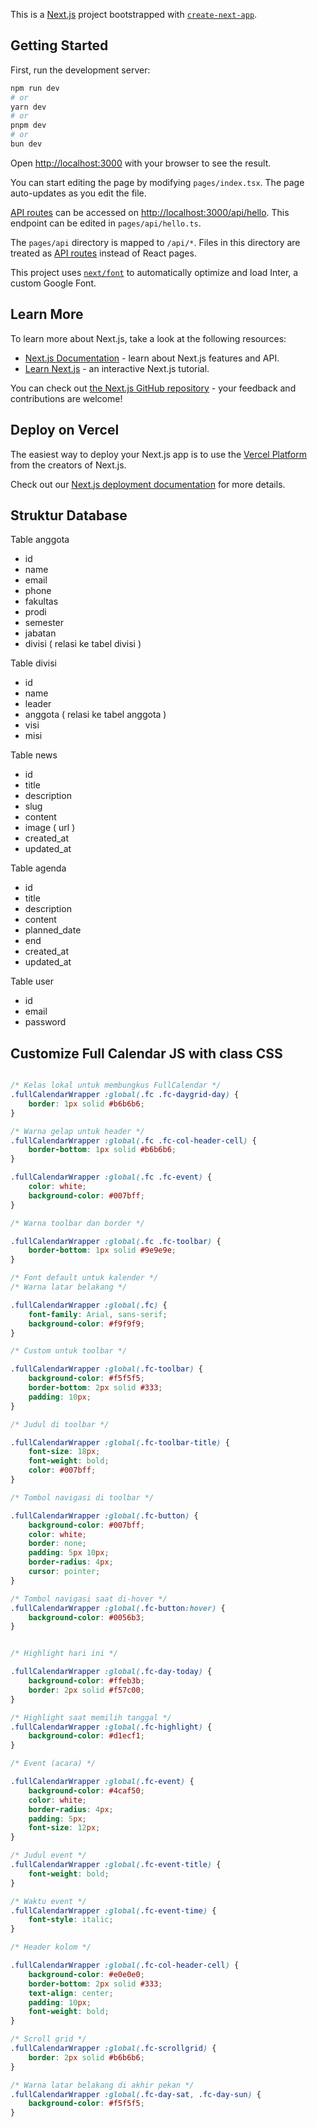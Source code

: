 This is a [Next.js](https://nextjs.org/) project bootstrapped with [`create-next-app`](https://github.com/vercel/next.js/tree/canary/packages/create-next-app).

## Getting Started

First, run the development server:

```bash
npm run dev
# or
yarn dev
# or
pnpm dev
# or
bun dev
```

Open [http://localhost:3000](http://localhost:3000) with your browser to see the result.

You can start editing the page by modifying `pages/index.tsx`. The page auto-updates as you edit the file.

[API routes](https://nextjs.org/docs/api-routes/introduction) can be accessed on [http://localhost:3000/api/hello](http://localhost:3000/api/hello). This endpoint can be edited in `pages/api/hello.ts`.

The `pages/api` directory is mapped to `/api/*`. Files in this directory are treated as [API routes](https://nextjs.org/docs/api-routes/introduction) instead of React pages.

This project uses [`next/font`](https://nextjs.org/docs/basic-features/font-optimization) to automatically optimize and load Inter, a custom Google Font.

## Learn More

To learn more about Next.js, take a look at the following resources:

- [Next.js Documentation](https://nextjs.org/docs) - learn about Next.js features and API.
- [Learn Next.js](https://nextjs.org/learn) - an interactive Next.js tutorial.

You can check out [the Next.js GitHub repository](https://github.com/vercel/next.js/) - your feedback and contributions are welcome!

## Deploy on Vercel

The easiest way to deploy your Next.js app is to use the [Vercel Platform](https://vercel.com/new?utm_medium=default-template&filter=next.js&utm_source=create-next-app&utm_campaign=create-next-app-readme) from the creators of Next.js.

Check out our [Next.js deployment documentation](https://nextjs.org/docs/deployment) for more details.


## Struktur Database
Table anggota 
 - id
 - name
 - email
 - phone
 - fakultas
 - prodi
 - semester
 - jabatan
 - divisi ( relasi ke tabel divisi )

Table divisi
 - id
 - name
 - leader
 - anggota ( relasi ke tabel anggota )
 - visi
 - misi

Table news
 - id
 - title
 - description
 - slug
 - content
 - image ( url )
 - created_at
 - updated_at

Table agenda
 - id
 - title
 - description
 - content
 - planned_date
 - end
 - created_at
 - updated_at

Table user 
 - id
 - email
 - password

## Customize Full Calendar JS with class CSS

```css

/* Kelas lokal untuk membungkus FullCalendar */
.fullCalendarWrapper :global(.fc .fc-daygrid-day) {
    border: 1px solid #b6b6b6; 
}

/* Warna gelap untuk header */
.fullCalendarWrapper :global(.fc .fc-col-header-cell) {
    border-bottom: 1px solid #b6b6b6; 
}

.fullCalendarWrapper :global(.fc .fc-event) {
    color: white;
    background-color: #007bff; 
}

/* Warna toolbar dan border */

.fullCalendarWrapper :global(.fc .fc-toolbar) {
    border-bottom: 1px solid #9e9e9e; 
}

/* Font default untuk kalender */
/* Warna latar belakang */

.fullCalendarWrapper :global(.fc) {
    font-family: Arial, sans-serif; 
    background-color: #f9f9f9; 
}

/* Custom untuk toolbar */

.fullCalendarWrapper :global(.fc-toolbar) {
    background-color: #f5f5f5;
    border-bottom: 2px solid #333;
    padding: 10px;
}

/* Judul di toolbar */

.fullCalendarWrapper :global(.fc-toolbar-title) {
    font-size: 18px;
    font-weight: bold;
    color: #007bff;
}

/* Tombol navigasi di toolbar */

.fullCalendarWrapper :global(.fc-button) {
    background-color: #007bff; 
    color: white;
    border: none;
    padding: 5px 10px;
    border-radius: 4px;
    cursor: pointer;
}

/* Tombol navigasi saat di-hover */
.fullCalendarWrapper :global(.fc-button:hover) {
    background-color: #0056b3; 
}


/* Highlight hari ini */

.fullCalendarWrapper :global(.fc-day-today) {
    background-color: #ffeb3b; 
    border: 2px solid #f57c00; 
}

/* Highlight saat memilih tanggal */
.fullCalendarWrapper :global(.fc-highlight) {
    background-color: #d1ecf1; 
}

/* Event (acara) */

.fullCalendarWrapper :global(.fc-event) {
    background-color: #4caf50;
    color: white;
    border-radius: 4px;
    padding: 5px;
    font-size: 12px;
}

/* Judul event */
.fullCalendarWrapper :global(.fc-event-title) {
    font-weight: bold;
}

/* Waktu event */
.fullCalendarWrapper :global(.fc-event-time) {
    font-style: italic;
}

/* Header kolom */

.fullCalendarWrapper :global(.fc-col-header-cell) {
    background-color: #e0e0e0; 
    border-bottom: 2px solid #333; 
    text-align: center;
    padding: 10px;
    font-weight: bold;
}

/* Scroll grid */
.fullCalendarWrapper :global(.fc-scrollgrid) {
    border: 2px solid #b6b6b6;
}

/* Warna latar belakang di akhir pekan */
.fullCalendarWrapper :global(.fc-day-sat, .fc-day-sun) {
    background-color: #f5f5f5; 
}

```
